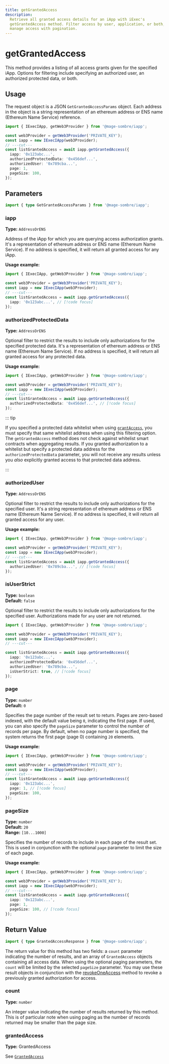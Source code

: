 ```yaml
---
title: getGrantedAccess
description:
  Retrieve all granted access details for an iApp with iExec's
  getGrantedAccess method. Filter access by user, application, or both, and
  manage access with pagination.
---
```


# getGrantedAccess

This method provides a listing of all access grants given for the specified
iApp. Options for filtering include specifying an authorized
user, an authorized protected data, or both.

## Usage

The request object is a JSON `GetGrantedAccessParams` object. Each address in
the object is a string representation of an ethereum address or ENS name
(Ethereum Name Service) reference.

```ts twoslash
import { IExecIApp, getWeb3Provider } from '@mage-sombre/iapp';

const web3Provider = getWeb3Provider('PRIVATE_KEY');
const iapp = new IExecIApp(web3Provider);
// ---cut---
const listGrantedAccess = await iapp.getGrantedAccess({
  iapp: '0x123abc...',
  authorizedProtectedData: '0x456def...',
  authorizedUser: '0x789cba...',
  page: 1,
  pageSize: 100,
});
```

## Parameters

```ts twoslash
import { type GetGrantedAccessParams } from '@mage-sombre/iapp';
```

### iapp <OptionalBadge />

**Type:** `AddressOrENS`

Address of the iApp for which you are querying access
authorization grants. It's a representation of ethereum address or ENS name
(Ethereum Name Service). If no address is specified, it will return all granted
access for any iApp.

**Usage example:**

```ts twoslash
import { IExecIApp, getWeb3Provider } from '@mage-sombre/iapp';

const web3Provider = getWeb3Provider('PRIVATE_KEY');
const iapp = new IExecIApp(web3Provider);
// ---cut---
const listGrantedAccess = await iapp.getGrantedAccess({
  iapp: '0x123abc...', // [!code focus]
});
```

### authorizedProtectedData <OptionalBadge />

**Type:** `AddressOrENS`

Optional filter to restrict the results to include only authorizations for the
specified protected data. It's a representation of ethereum address or ENS name
(Ethereum Name Service). If no address is specified, it will return all granted
access for any protected data.

**Usage example:**

```ts twoslash
import { IExecIApp, getWeb3Provider } from '@mage-sombre/iapp';

const web3Provider = getWeb3Provider('PRIVATE_KEY');
const iapp = new IExecIApp(web3Provider);
// ---cut---
const listGrantedAccess = await iapp.getGrantedAccess({
  authorizedProtectedData: '0x456def...', // [!code focus]
});
```

::: tip

If you specified a protected data whitelist when using
[`grantAccess`](/references/iapp-generator/sdk/grantAccess), you
must specify that same whitelist address when using this filtering option. The
`getGrantedAccess` method does not check against whitelist smart contracts when
aggregating results. If you granted authorization to a whitelist but specify a
protected data address for the `authorizedProtectedData` parameter, you will not receive any
results unless you _also_ explicitly granted access to that protected data address.

:::

### authorizedUser <OptionalBadge />

**Type:** `AddressOrENS`

Optional filter to restrict the results to include only authorizations for the
specified user. It's a string representation of ethereum address or ENS name
(Ethereum Name Service). If no address is specified, it will return all granted
access for any user.

**Usage example:**

```ts twoslash
import { IExecIApp, getWeb3Provider } from '@mage-sombre/iapp';

const web3Provider = getWeb3Provider('PRIVATE_KEY');
const iapp = new IExecIApp(web3Provider);
// ---cut---
const listGrantedAccess = await iapp.getGrantedAccess({
  authorizedUser: '0x789cba...', // [!code focus]
});
```

### isUserStrict <OptionalBadge />

**Type:** `boolean`  
**Default:** `false`

Optional filter to restrict the results to include only authorizations for the
specified user. Authorizations made for `any` user are not returned.

```ts twoslash
import { IExecIApp, getWeb3Provider } from '@mage-sombre/iapp';

const web3Provider = getWeb3Provider('PRIVATE_KEY');
const iapp = new IExecIApp(web3Provider);
// ---cut---

const listGrantedAccess = await iapp.getGrantedAccess({
  iapp: '0x123abc...',
  authorizedProtectedData: '0x456def...',
  authorizedUser: '0x789cba...',
  isUserStrict: true, // [!code focus]
});
```

### page <OptionalBadge />

**Type:** `number`  
**Default:** `0`

Specifies the page number of the result set to return. Pages are zero-based
indexed, with the default value being `0`, indicating the first page. If used,
you can also specify the `pageSize` parameter to control the number of records
per page. By default, when no page number is specified, the system returns the
first page (page 0) containing `20` elements.

**Usage example:**

```ts twoslash
import { IExecIApp, getWeb3Provider } from '@mage-sombre/iapp';

const web3Provider = getWeb3Provider('PRIVATE_KEY');
const iapp = new IExecIApp(web3Provider);
// ---cut---
const listGrantedAccess = await iapp.getGrantedAccess({
  iapp: '0x123abc...',
  page: 1, // [!code focus]
  pageSize: 100,
});
```

### pageSize <OptionalBadge />

**Type:** `number`  
**Default:** `20`  
**Range:** `[10...1000]`

Specifies the number of records to include in each page of the result set. This
is used in conjunction with the optional `page` parameter to limit the size of
each page.

**Usage example:**

```ts twoslash
import { IExecIApp, getWeb3Provider } from '@mage-sombre/iapp';

const web3Provider = getWeb3Provider('PRIVATE_KEY');
const iapp = new IExecIApp(web3Provider);
// ---cut---
const listGrantedAccess = await iapp.getGrantedAccess({
  iapp: '0x123abc...',
  page: 1,
  pageSize: 100, // [!code focus]
});
```

## Return Value

```ts twoslash
import { type GrantedAccessResponse } from '@mage-sombre/iapp';
```

The return value for this method has two fields: a `count` parameter indicating
the number of results, and an array of `GrantedAccess` objects containing all
access data. When using the optional paging parameters, the `count` will be
limited by the selected `pageSize` parameter. You may use these result objects
in conjunction with the [revokeOneAccess](/references/iapp-generator/sdk/revokeOneAccess) method to revoke a
previously granted authorization for access.

### count

**Type:** `number`

An integer value indicating the number of results returned by this method. This
is of particular note when using paging as the number of records returned may be
smaller than the page size.

### grantedAccess

**Type:** GrantedAccess

See [`GrantedAccess`](/references/iapp-generator/sdk/types#grantedaccess)

<script setup>
import OptionalBadge from '@/components/OptionalBadge.vue'
</script>
